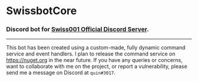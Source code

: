 # SwissbotCore
### Discord bot for [Swiss001 Official Discord Server](https://discord.gg/swiss001). 

---

This bot has been created using a custom-made, fully dynamic command service and event handlers. I plan to release the command service on https://nuget.org in the near future. If you have any queries or concerns, want to collaborate with me on the project, or report a vulnerability, please send me a message on Discord at `quin#3017`.
